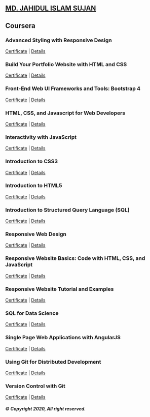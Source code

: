## [MD. JAHIDUL ISLAM SUJAN](https://jahidofficial.github.io)

## Coursera

### Advanced Styling with Responsive Design

[Certificate](https://jahidofficial.github.io/MyCourses/Certificates/#advanced-styling-with-responsive-design) | [Details](https://jahidofficial.github.io/MyCourses/Coursera/#advanced-styling-with-responsive-design)

### Build Your Portfolio Website with HTML and CSS

[Certificate](https://jahidofficial.github.io/MyCourses/Certificates/#build-your-portfolio-website-with-html-and-css) | [Details](https://jahidofficial.github.io/MyCourses/Coursera/#build-your-portfolio-website-with-html-and-css)

<!--### Building Database Applications in PHP-->

<!--[Certificate](https://jahidofficial.github.io/MyCourses/Certificates/#building-database-applications-in-php) | [Details](https://jahidofficial.github.io/MyCourses/Coursera/#building-database-applications-in-php)-->

<!--### Building Web Applications in PHP-->

<!--[Certificate](https://jahidofficial.github.io/MyCourses/Certificates/#building-web-applications-in-php) | [Details](https://jahidofficial.github.io/MyCourses/Coursera/#building-web-applications-in-php)-->

### Front-End Web UI Frameworks and Tools: Bootstrap 4

[Certificate](https://jahidofficial.github.io/MyCourses/Certificates/#front-end-web-ui-frameworks-and-tools-bootstrap-4) | [Details](https://jahidofficial.github.io/MyCourses/Coursera/#front-end-web-ui-frameworks-and-tools-bootstrap-4)

### HTML, CSS, and Javascript for Web Developers

[Certificate](https://jahidofficial.github.io/MyCourses/Certificates/#html-css-and-javascript-for-web-developers) | [Details](https://jahidofficial.github.io/MyCourses/Coursera/#html-css-and-javascript-for-web-developers)

### Interactivity with JavaScript

[Certificate](https://jahidofficial.github.io/MyCourses/Certificates/#interactivity-with-javascript) | [Details](https://jahidofficial.github.io/MyCourses/Coursera/#interactivity-with-javascript)

### Introduction to CSS3

[Certificate](https://jahidofficial.github.io/MyCourses/Certificates/#introduction-to-css3) | [Details](https://jahidofficial.github.io/MyCourses/Coursera/#introduction-to-css3)

### Introduction to HTML5

[Certificate](https://jahidofficial.github.io/MyCourses/Certificates/#introduction-to-html5) | [Details](https://jahidofficial.github.io/MyCourses/Coursera/#introduction-to-html5)

<!--### Introduction to Git and GitHub-->

<!--[Certificate](https://jahidofficial.github.io/MyCourses/Certificates/#introduction-to-git-and-gitHub) | [Details](https://jahidofficial.github.io/MyCourses/Coursera/#introduction-to-git-and-gitHub)-->

### Introduction to Structured Query Language (SQL)

[Certificate](https://jahidofficial.github.io/MyCourses/Certificates/#introduction-to-structured-query-language-sql) | [Details](https://jahidofficial.github.io/MyCourses/Coursera/#introduction-to-structured-query-language-sql)

<!--### JavaScript, jQuery, and JSON-->

<!--[Certificate](https://jahidofficial.github.io/MyCourses/Certificates/#javascript-jquery-and-json) | [Details](https://jahidofficial.github.io/MyCourses/Coursera/#javascript-jquery-and-json)-->

### Responsive Web Design

[Certificate](https://jahidofficial.github.io/MyCourses/Certificates/#responsive-web-design) | [Details](https://jahidofficial.github.io/MyCourses/Coursera/#responsive-web-design)

### Responsive Website Basics: Code with HTML, CSS, and JavaScript

[Certificate](https://jahidofficial.github.io/MyCourses/Certificates/#responsive-website-basics-code-with-html-css-and-javascript) | [Details](https://jahidofficial.github.io/MyCourses/Coursera/#responsive-website-basics-code-with-html-css-and-javascript)

### Responsive Website Tutorial and Examples

[Certificate](https://jahidofficial.github.io/MyCourses/Certificates/#responsive-website-tutorial-and-examples) | [Details](https://jahidofficial.github.io/MyCourses/Coursera/#responsive-website-tutorial-and-examples)

### SQL for Data Science

[Certificate](https://jahidofficial.github.io/MyCourses/Certificates/#sql-for-data-science) | [Details](https://jahidofficial.github.io/MyCourses/Coursera/#sql-for-data-science)

### Single Page Web Applications with AngularJS

[Certificate](https://jahidofficial.github.io/MyCourses/Certificates/#single-page-web-applications-with-angularjs) | [Details](https://jahidofficial.github.io/MyCourses/Coursera/#single-page-web-applications-with-angularjs)

### Using Git for Distributed Development

[Certificate](https://jahidofficial.github.io/MyCourses/Certificates/#using-git-for-distributed-development) | [Details](https://jahidofficial.github.io/MyCourses/Coursera/#using-git-for-distributed-development)

### Version Control with Git

[Certificate](https://jahidofficial.github.io/MyCourses/Certificates/#version-control-with-git) | [Details](https://jahidofficial.github.io/MyCourses/Coursera/#version-control-with-git)

<!--### Web Design for Everybody Capstone-->

<!--[Certificate](https://jahidofficial.github.io/MyCourses/Certificates/#web-design-for-everybody-capstone) | [Details](https://jahidofficial.github.io/MyCourses/Coursera/#web-design-for-everybody-capstone)-->

##### &copy; Copyright 2020, All right reserved.